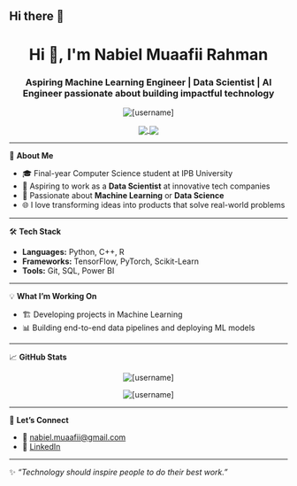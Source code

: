 ## Hi there 👋
<!-- Profil README GitHub -->
<h1 align="center">Hi 👋, I'm Nabiel Muaafii Rahman</h1>
<h3 align="center">Aspiring Machine Learning Engineer | Data Scientist | AI Engineer passionate about building impactful technology</h3>

<p align="center">
  <img src="https://komarev.com/ghpvc/?username=[username]&label=Profile%20views&color=0e75b6&style=flat" alt="[username]" />
</p>

<p align="center">
  <a href="https://www.linkedin.com/in/nabiel-muaafii-34b722247/" target="blank">
    <img align="center" src="https://img.shields.io/badge/-LinkedIn-0A66C2?style=for-the-badge&logo=linkedin&logoColor=white" />
  </a>
  <a href="mailto:nabiel.muaafii@gmail.com" target="blank">
    <img align="center" src="https://img.shields.io/badge/-Email-D14836?style=for-the-badge&logo=gmail&logoColor=white" />
  </a>
</p>

---

🌱 **About Me**

- 🎓 Final-year Computer Science student at IPB University
- 💼 Aspiring to work as a **Data Scientist** at innovative tech companies
- 🧠 Passionate about **Machine Learning** or **Data Science**
- 🌐 I love transforming ideas into products that solve real-world problems

---

🛠 **Tech Stack**

- **Languages:** Python, C++, R
- **Frameworks:** TensorFlow, PyTorch, Scikit-Learn
- **Tools:** Git, SQL, Power BI

---

💡 **What I’m Working On**

- 🏗 Developing projects in Machine Learning
- 📊 Building end-to-end data pipelines and deploying ML models

---

📈 **GitHub Stats**

<p align="center">
  <img src="https://github-readme-stats.vercel.app/api?username=NabielMuaafiiR&show_icons=true&theme=radical" alt="[username]" />
</p>
<p align="center">
  <img src="https://github-readme-streak-stats.herokuapp.com/?user=NabielMuaafiiR&theme=radical" alt="[username]" />
</p>

---

🤝 **Let’s Connect**

- 💌 nabiel.muaafii@gmail.com
- 🔗 [LinkedIn](https://www.linkedin.com/in/nabiel-muaafii-34b722247/)

---

✨ *“Technology should inspire people to do their best work.”*
<!--
**NabielMuaafiiR/NabielMuaafiiR** is a ✨ _special_ ✨ repository because its `README.md` (this file) appears on your GitHub profile.

Here are some ideas to get you started:

- 🔭 I’m currently working on ...
- 🌱 I’m currently learning ...
- 👯 I’m looking to collaborate on ...
- 🤔 I’m looking for help with ...
- 💬 Ask me about ...
- 📫 How to reach me: ...
- 😄 Pronouns: ...
- ⚡ Fun fact: ...
-->

